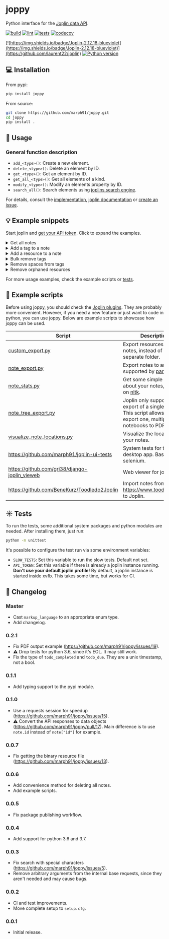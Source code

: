 # joppy

Python interface for the [Joplin data API](https://joplinapp.org/api/references/rest_api/).

[![build](https://github.com/marph91/joppy/actions/workflows/build.yml/badge.svg)](https://github.com/marph91/joppy/actions/workflows/build.yml)
[![lint](https://github.com/marph91/joppy/actions/workflows/lint.yml/badge.svg)](https://github.com/marph91/joppy/actions/workflows/lint.yml)
[![tests](https://github.com/marph91/joppy/actions/workflows/tests.yml/badge.svg)](https://github.com/marph91/joppy/actions/workflows/tests.yml)
[![codecov](https://codecov.io/gh/marph91/joppy/branch/master/graph/badge.svg?token=97E6IX792A)](https://codecov.io/gh/marph91/joppy)

[![https://img.shields.io/badge/Joplin-2.12.18-blueviolet](https://img.shields.io/badge/Joplin-2.12.18-blueviolet)](https://github.com/laurent22/joplin)
[![Python version](https://img.shields.io/pypi/pyversions/joppy.svg)](https://pypi.python.org/pypi/joppy/)

## :computer: Installation

From pypi:

```bash
pip install joppy
```

From source:

```bash
git clone https://github.com/marph91/joppy.git
cd joppy
pip install .
```

## :wrench: Usage

### General function description

- `add_<type>()`: Create a new element.
- `delete_<type>()`: Delete an element by ID.
- `get_<type>()`: Get an element by ID.
- `get_all_<type>()`: Get all elements of a kind.
- `modify_<type>()`: Modify an elements property by ID.
- `search_all()`: Search elements using [joplins search engine](https://joplinapp.org/api/references/rest_api/#searching).

For details, consult the [implementation](joppy/api.py), [joplin documentation](https://joplinapp.org/api/references/rest_api/) or [create an issue](https://github.com/marph91/joppy/issues).

## :bulb: Example snippets

Start joplin and [get your API token](https://joplinapp.org/api/references/rest_api/#authorisation). Click to expand the examples.

<details>
<summary>Get all notes</summary>

```python name=get_all_notes
from joppy.api import Api

# Create a new Api instance.
api = Api(token=YOUR_TOKEN)

# Get all notes. Note that this method calls get_notes() multiple times to assemble the unpaginated result.
notes = api.get_all_notes()
```

</details>

<details>
<summary>Add a tag to a note</summary>
  
```python name=add_tag_to_note
from joppy.api import Api

# Create a new Api instance.

api = Api(token=YOUR_TOKEN)

# Add a notebook.

notebook_id = api.add_notebook(title="My first notebook")

# Add a note in the previously created notebook.

note_id = api.add_note(title="My first note", body="With some content", parent_id=notebook_id)

# Add a tag, that is not yet attached to a note.

tag_id = api.add_tag(title="introduction")

# Link the tag to the note.

api.add_tag_to_note(tag_id=tag_id, note_id=note_id)

````

</details>

<details>
<summary>Add a resource to a note</summary>

```python name=add_resource_to_note
from joppy.api import Api
from joppy import tools

# Create a new Api instance.
api = Api(token=YOUR_TOKEN)

# Add a notebook.
notebook_id = api.add_notebook(title="My first notebook")

# Option 1: Add a note with an image data URL. This works only for images.
image_data = tools.encode_base64("path/to/image.png")
api.add_note(
    title="My first note",
    image_data_url=f"data:image/png;base64,{image_data}",
)

# Option 2: Create note and resource separately. Link them later. This works for arbitrary attachments.
note_id = api.add_note(title="My second note")
resource_id = api.add_resource(filename="path/to/image.png", title="My first resource")
api.add_resource_to_note(resource_id=resource_id, note_id=note_id)
````

</details>

<details>
<summary>Bulk remove tags</summary>

Inspired by <https://discourse.joplinapp.org/t/bulk-tag-delete-python-script/5497/1>.

```python name=remove_tags
import re

from joppy.api import Api

# Create a new Api instance.
api = Api(token=YOUR_TOKEN)

# Iterate through all tags.
for tag in api.get_all_tags():

    # Delete all tags that match the regex. I. e. start with "!".
    if re.search("^!", tag.title) is not None:
        api.delete_tag(tag.id)
```

</details>

<details>
<summary>Remove spaces from tags</summary>

Inspired by <https://www.reddit.com/r/joplinapp/comments/pozric/batch_remove_spaces_from_all_tags/>.

```python name=remove_spaces_from_tags
import re

from joppy.api import Api

# Create a new Api instance.
api = Api(token=YOUR_TOKEN)

# Define the conversion function.
def to_camel_case(name: str) -> str:
    name = re.sub(r"(_|-)+", " ", name).title().replace(" ", "")
    return "".join([name[0].lower(), name[1:]])

# Iterate through all tags and apply the conversion.
for tag in api.get_all_tags():
    api.modify_tag(id_=tag.id, title=to_camel_case(tag.title))
```

</details>

<details>
<summary>Remove orphaned resources</summary>

Inspired by <https://discourse.joplinapp.org/t/joplin-vacuum-a-python-script-to-remove-orphaned-resources/19742>.
Note: The note history is not considered. See: <https://discourse.joplinapp.org/t/joplin-vacuum-a-python-script-to-remove-orphaned-resources/19742/13>.

```python name=remove_orphaned_resources
import re

from joppy.api import Api

# Create a new Api instance.
api = Api(token=YOUR_TOKEN)

# Getting the referenced resource directly doesn't work:
# https://github.com/laurent22/joplin/issues/4535
# So we have to find the referenced resources by regex.

# Iterate through all notes and find the referenced resources.
referenced_resources = set()
for note in api.get_all_notes(fields="id,body"):
    matches = re.findall(r"\[.*\]\(:.*\/([A-Za-z0-9]{32})\)", note.body)
    referenced_resources.update(matches)

assert len(referenced_resources) > 0, "sanity check"

for resource in api.get_all_resources():
    if resource.id not in referenced_resources:
        print("Deleting resource:", resource)
        api.delete_resource(resource.id)
```

</details>

For more usage examples, check the example scripts or [tests](test/test_api.py).

## :newspaper: Example scripts

Before using joppy, you should check the [Joplin plugins](https://joplinapp.org/plugins/). They are probably more convenient. However, if you need a new feature or just want to code in python, you can use joppy. Below are example scripts to showcase how joppy can be used.

| Script                                                              | Description                                                                                                                  |
| ------------------------------------------------------------------- | ---------------------------------------------------------------------------------------------------------------------------- |
| [custom_export.py](examples/custom_export.py)                       | Export resources next to notes, instead of a separate folder.                                                                |
| [note_export.py](examples/note_export.py)                           | Export notes to any format supported by [pandoc](https://pandoc.org/).                                                       |
| [note_stats.py](examples/note_stats.py)                             | Get some simple statistics about your notes, based on [nltk](https://www.nltk.org/).                                         |
| [note_tree_export.py](examples/note_tree_export.py)                 | Joplin only supports PDF export of a single note. This script allows to export one, multiple or all notebooks to PDF or TXT. |
| [visualize_note_locations.py](examples/visualize_note_locations.py) | Visualize the locations of your notes.                                                                                       |
| <https://github.com/marph91/joplin-ui-tests>                        | System tests for the joplin desktop app. Based on selenium.                                                                  |
| <https://github.com/gri38/django-joplin_vieweb>                     | Web viewer for joplin.                                                                                                       |
| <https://github.com/BeneKurz/Toodledo2Joplin>                       | Import notes from <https://www.toodledo.com> to Joplin.                                                                      |

## :sunny: Tests

To run the tests, some additional system packages and python modules are needed. After installing them, just run:

```bash
python -m unittest
```

It's possible to configure the test run via some environment variables:

- `SLOW_TESTS`: Set this variable to run the slow tests. Default not set.
- `API_TOKEN`: Set this variable if there is already a joplin instance running. **Don't use your default joplin profile!** By default, a joplin instance is started inside xvfb. This takes some time, but works for CI.

## :book: Changelog

### Master

- Cast `markup_language` to an appropriate enum type.
- Add changelog.

### 0.2.1

- Fix PDF output example (<https://github.com/marph91/joppy/issues/19>).
- :warning: Drop tests for python 3.6, since it's EOL. It may still work.
- Fix the type of `todo_completed` and `todo_due`. They are a unix timestamp, not a bool.

### 0.1.1

- Add typing support to the pypi module.

### 0.1.0

- Use a requests session for speedup (<https://github.com/marph91/joppy/issues/15>).
- :warning: Convert the API responses to data objects (<https://github.com/marph91/joppy/pull/17>). Main difference is to use `note.id` instead of `note["id"]` for example.

### 0.0.7

- Fix getting the binary resource file (<https://github.com/marph91/joppy/issues/13>).

### 0.0.6

- Add convenience method for deleting all notes.
- Add example scripts.

### 0.0.5

- Fix package publishing workflow.

### 0.0.4

- Add support for python 3.6 and 3.7.

### 0.0.3

- Fix search with special characters (<https://github.com/marph91/joppy/issues/5>).
- Remove arbitrary arguments from the internal base requests, since they aren't needed and may cause bugs.

### 0.0.2

- CI and test improvements.
- Move complete setup to `setup.cfg`.

### 0.0.1

- Initial release.
